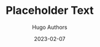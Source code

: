 ---
author: Hugo Authors
title: Placeholder Text
date: 2023-02-07
description: A post with placeholder text
---